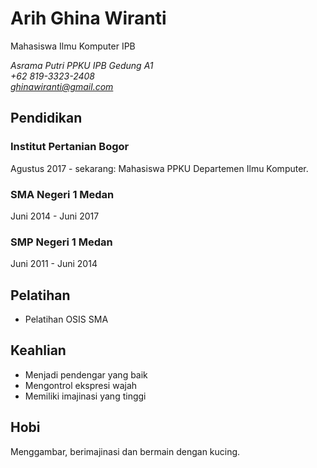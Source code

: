 # Arih Ghina Wiranti

Mahasiswa Ilmu Komputer IPB

*Asrama Putri PPKU IPB Gedung A1*<br>
*+62 819-3323-2408*<br>
*ghinawiranti@gmail.com*

## Pendidikan

### Institut Pertanian Bogor
Agustus 2017 - sekarang: 
Mahasiswa PPKU Departemen Ilmu Komputer.

### SMA Negeri 1 Medan
Juni 2014 - Juni 2017

### SMP Negeri 1 Medan
Juni 2011 - Juni 2014

## Pelatihan
* Pelatihan OSIS SMA

## Keahlian
* Menjadi pendengar yang baik
* Mengontrol ekspresi wajah
* Memiliki imajinasi yang tinggi

## Hobi
Menggambar, berimajinasi dan bermain dengan kucing.

